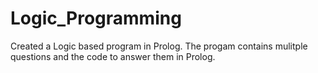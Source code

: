 # Logic_Programming

Created a Logic based program in Prolog. The progam contains mulitple questions and the code to answer them in Prolog. 
